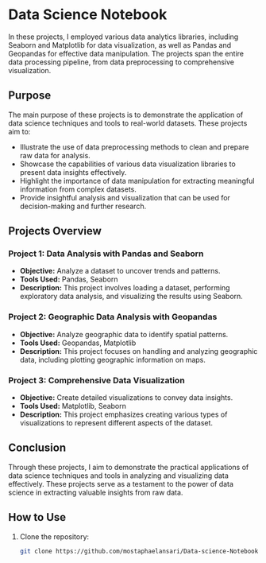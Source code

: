 # Data Science Notebook

In these projects, I employed various data analytics libraries, including Seaborn and Matplotlib for data visualization, as well as Pandas and Geopandas for effective data manipulation. The projects span the entire data processing pipeline, from data preprocessing to comprehensive visualization.

## Purpose

The main purpose of these projects is to demonstrate the application of data science techniques and tools to real-world datasets. These projects aim to:

- Illustrate the use of data preprocessing methods to clean and prepare raw data for analysis.
- Showcase the capabilities of various data visualization libraries to present data insights effectively.
- Highlight the importance of data manipulation for extracting meaningful information from complex datasets.
- Provide insightful analysis and visualization that can be used for decision-making and further research.

## Projects Overview

### Project 1: Data Analysis with Pandas and Seaborn
- **Objective:** Analyze a dataset to uncover trends and patterns.
- **Tools Used:** Pandas, Seaborn
- **Description:** This project involves loading a dataset, performing exploratory data analysis, and visualizing the results using Seaborn.

### Project 2: Geographic Data Analysis with Geopandas
- **Objective:** Analyze geographic data to identify spatial patterns.
- **Tools Used:** Geopandas, Matplotlib
- **Description:** This project focuses on handling and analyzing geographic data, including plotting geographic information on maps.

### Project 3: Comprehensive Data Visualization
- **Objective:** Create detailed visualizations to convey data insights.
- **Tools Used:** Matplotlib, Seaborn
- **Description:** This project emphasizes creating various types of visualizations to represent different aspects of the dataset.

## Conclusion

Through these projects, I aim to demonstrate the practical applications of data science techniques and tools in analyzing and visualizing data effectively. These projects serve as a testament to the power of data science in extracting valuable insights from raw data.

## How to Use

1. Clone the repository:
   ```bash
   git clone https://github.com/mostaphaelansari/Data-science-Notebook.git
